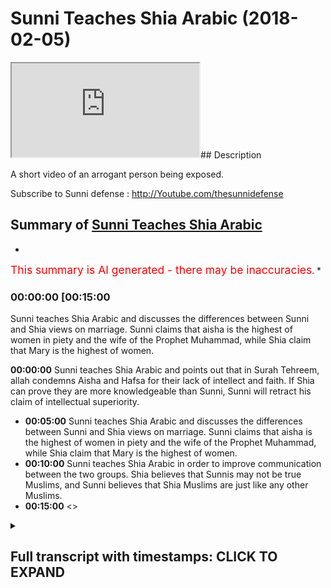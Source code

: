 # Sunni Teaches Shia Arabic (2018-02-05)

<iframe loading='lazy' src='https://www.youtube.com/embed/Avq4Nb3_yY0'></iframe>## Description

A short video of an arrogant person being exposed.

Subscribe to Sunni defense : <http://Youtube.com/thesunnidefense>

## Summary of [Sunni Teaches Shia Arabic](https://www.youtube.com/watch?v=Avq4Nb3_yY0)

*

<span style="color:red; font-size:125%">This summary is AI generated - there may be inaccuracies</span>. [](/)*

### <a onclick="modifyYTiframeseektime('900')">00:00:00 [00:15:00</a>

Sunni teaches Shia Arabic and discusses the differences between Sunni and Shia views on marriage. Sunni claims that aisha is the highest of women in piety and the wife of the Prophet Muhammad, while Shia claim that Mary is the highest of women.

**<a onclick="modifyYTiframeseektime('0')">00:00:00</a>** Sunni teaches Shia Arabic and points out that in Surah Tehreem, allah condemns Aisha and Hafsa for their lack of intellect and faith. If Shia can prove they are more knowledgeable than Sunni, Sunni will retract his claim of intellectual superiority.

* **<a onclick="modifyYTiframeseektime('300')">00:05:00</a>** Sunni teaches Shia Arabic and discusses the differences between Sunni and Shia views on marriage. Sunni claims that aisha is the highest of women in piety and the wife of the Prophet Muhammad, while Shia claim that Mary is the highest of women.
* **<a onclick="modifyYTiframeseektime('600')">00:10:00</a>** Sunni teaches Shia Arabic in order to improve communication between the two groups. Shia believes that Sunnis may not be true Muslims, and Sunni believes that Shia Muslims are just like any other Muslims.
* **<a onclick="modifyYTiframeseektime('900')">00:15:00</a>** <>

<details><summary><h2>Full transcript with timestamps: CLICK TO EXPAND</h2></summary>

<a onclick="modifyYTiframeseektime('0)')">0:00:00 and someone was saying about source</a>
<a onclick="modifyYTiframeseektime('1)')">0:00:01 Italian is that correct yeah yes yes so</a>
<a onclick="modifyYTiframeseektime('4)')">0:00:04 I just want to ask because just to kind</a>
<a onclick="modifyYTiframeseektime('6)')">0:00:06 of recap what you've already said yes</a>
<a onclick="modifyYTiframeseektime('8)')">0:00:08 you've said that you know in tituba illa</a>
<a onclick="modifyYTiframeseektime('12)')">0:00:12 llah philosopher to lucuma wanted o hara</a>
<a onclick="modifyYTiframeseektime('15)')">0:00:15 allah - allah llahu ghibli no I said</a>
<a onclick="modifyYTiframeseektime('19)')">0:00:19 what meaning we molecular by the zelicah</a>
<a onclick="modifyYTiframeseektime('21)')">0:00:21 yes before here this verse I think it's</a>
<a onclick="modifyYTiframeseektime('23)')">0:00:23 verse 5 or something in chapter 66 of</a>
<a onclick="modifyYTiframeseektime('27)')">0:00:27 the Quran because I wanna I want to get</a>
<a onclick="modifyYTiframeseektime('36)')">0:00:36 this kind of right with ya and I just</a>
<a onclick="modifyYTiframeseektime('39)')">0:00:39 wanna don't misrepresent your argument</a>
<a onclick="modifyYTiframeseektime('41)')">0:00:41 because I understand y'all yeah okay</a>
<a onclick="modifyYTiframeseektime('43)')">0:00:43 you're saying that the Quran if you read</a>
<a onclick="modifyYTiframeseektime('46)')">0:00:46 it very carefully or even just literally</a>
<a onclick="modifyYTiframeseektime('49)')">0:00:49 on the face of it you'll see that in</a>
<a onclick="modifyYTiframeseektime('51)')">0:00:51 surah taha Reem it's very clear</a>
<a onclick="modifyYTiframeseektime('54)')">0:00:54 yeah to you that it's basically</a>
<a onclick="modifyYTiframeseektime('57)')">0:00:57 condemning Aisha and hafsa okay well</a>
<a onclick="modifyYTiframeseektime('61)')">0:01:01 it's showing that they are not on the</a>
<a onclick="modifyYTiframeseektime('63)')">0:01:03 right path did you say yeah please go</a>
<a onclick="modifyYTiframeseektime('65)')">0:01:05 ahead yeah</a>
<a onclick="modifyYTiframeseektime('66)')">0:01:06 yes I said to you yes please I said to</a>
<a onclick="modifyYTiframeseektime('68)')">0:01:08 the proper and then he brought you as a</a>
<a onclick="modifyYTiframeseektime('72)')">0:01:12 whole okay okay and use this versus the</a>
<a onclick="modifyYTiframeseektime('77)')">0:01:17 on he yes yes I eat a great decided who</a>
<a onclick="modifyYTiframeseektime('83)')">0:01:23 would give is to the great that's right</a>
<a onclick="modifyYTiframeseektime('85)')">0:01:25 that's right allows the greatest okay</a>
<a onclick="modifyYTiframeseektime('87)')">0:01:27 compared to Sydney's obviously yeah</a>
<a onclick="modifyYTiframeseektime('95)')">0:01:35 intellectually so back to my point yes</a>
<a onclick="modifyYTiframeseektime('98)')">0:01:38 but you do not accept okay then and the</a>
<a onclick="modifyYTiframeseektime('103)')">0:01:43 example I gave was this surah tehreem</a>
<a onclick="modifyYTiframeseektime('105)')">0:01:45 for a sport yeah but just just to kind</a>
<a onclick="modifyYTiframeseektime('108)')">0:01:48 of hold up on what you said there but</a>
<a onclick="modifyYTiframeseektime('109)')">0:01:49 intellectually greater so if you accept</a>
<a onclick="modifyYTiframeseektime('111)')">0:01:51 do you believe that in this conversation</a>
<a onclick="modifyYTiframeseektime('113)')">0:01:53 you have the knowledge edge when it</a>
<a onclick="modifyYTiframeseektime('116)')">0:01:56 comes to speaking to me</a>
<a onclick="modifyYTiframeseektime('118)')">0:01:58 to disburse ya know generally speaking</a>
<a onclick="modifyYTiframeseektime('120)')">0:02:00 on this vessel sir no in this verse</a>
<a onclick="modifyYTiframeseektime('122)')">0:02:02 yes yeah I mean if you bring numbers</a>
<a onclick="modifyYTiframeseektime('124)')">0:02:04 from somewhere else I haven't studied no</a>
<a onclick="modifyYTiframeseektime('126)')">0:02:06 problem okay fine so because I want to</a>
<a onclick="modifyYTiframeseektime('129)')">0:02:09 know that before I think you as an</a>
<a onclick="modifyYTiframeseektime('130)')">0:02:10 authority and a teacher yeah</a>
<a onclick="modifyYTiframeseektime('132)')">0:02:12 because obviously that's what I even</a>
<a onclick="modifyYTiframeseektime('134)')">0:02:14 made a claim about being more</a>
<a onclick="modifyYTiframeseektime('136)')">0:02:16 intellectually superior so I'm obviously</a>
<a onclick="modifyYTiframeseektime('138)')">0:02:18 knowledge is higher in this verse so I</a>
<a onclick="modifyYTiframeseektime('141)')">0:02:21 want to start by saying helped us to</a>
<a onclick="modifyYTiframeseektime('143)')">0:02:23 chant at the headless below I will force</a>
<a onclick="modifyYTiframeseektime('144)')">0:02:24 hot hot air to kill them removed that is</a>
<a onclick="modifyYTiframeseektime('147)')">0:02:27 the wrath of the hike</a>
<a onclick="modifyYTiframeseektime('148)')">0:02:28 well not infer and come to testify as</a>
<a onclick="modifyYTiframeseektime('151)')">0:02:31 Academy heavy Aloha tequila rose over me</a>
<a onclick="modifyYTiframeseektime('154)')">0:02:34 isla taquila news that is arrested the</a>
<a onclick="modifyYTiframeseektime('157)')">0:02:37 high-hat are off this was like you know</a>
<a onclick="modifyYTiframeseektime('160)')">0:02:40 in the Kansas tortilla and to Jade head</a>
<a onclick="modifyYTiframeseektime('162)')">0:02:42 Aloha you a lamb tartare and to GT Aloha</a>
<a onclick="modifyYTiframeseektime('170)')">0:02:50 bye-bye it was against you</a>
<a onclick="modifyYTiframeseektime('173)')">0:02:53 thank you know it so you gonna get</a>
<a onclick="modifyYTiframeseektime('175)')">0:02:55 refuted I want you just said you don't</a>
<a onclick="modifyYTiframeseektime('177)')">0:02:57 know how to speak Arabic but yeah you</a>
<a onclick="modifyYTiframeseektime('181)')">0:03:01 want me to accept you as a knowledge</a>
<a onclick="modifyYTiframeseektime('182)')">0:03:02 authority over we gonna debate the team</a>
<a onclick="modifyYTiframeseektime('184)')">0:03:04 or not</a>
<a onclick="modifyYTiframeseektime('184)')">0:03:04 okay okay</a>
<a onclick="modifyYTiframeseektime('188)')">0:03:08 a few Easton agree well I don't think</a>
<a onclick="modifyYTiframeseektime('192)')">0:03:12 your your status as the great has been</a>
<a onclick="modifyYTiframeseektime('195)')">0:03:15 established this moment when you don't</a>
<a onclick="modifyYTiframeseektime('197)')">0:03:17 have to speak the language of the book</a>
<a onclick="modifyYTiframeseektime('198)')">0:03:18 you're trying to impossible for someone</a>
<a onclick="modifyYTiframeseektime('200)')">0:03:20 who doesn't speak the whole language</a>
<a onclick="modifyYTiframeseektime('202)')">0:03:22 view yes yes it is important to study</a>
<a onclick="modifyYTiframeseektime('204)')">0:03:24 one verse possible with somebody he does</a>
<a onclick="modifyYTiframeseektime('210)')">0:03:30 speak it fluently</a>
<a onclick="modifyYTiframeseektime('211)')">0:03:31 yeah I believe is you would have a weak</a>
<a onclick="modifyYTiframeseektime('213)')">0:03:33 understanding because of your because of</a>
<a onclick="modifyYTiframeseektime('215)')">0:03:35 your tools</a>
<a onclick="modifyYTiframeseektime('215)')">0:03:35 yes I'm saying the person I spoke to you</a>
<a onclick="modifyYTiframeseektime('233)')">0:03:53 know is garbage and if he understands</a>
<a onclick="modifyYTiframeseektime('235)')">0:03:55 their bootleg religion and you know I</a>
<a onclick="modifyYTiframeseektime('237)')">0:03:57 could just terminate this conversation</a>
<a onclick="modifyYTiframeseektime('239)')">0:03:59 right now how you wanna do but I'm gonna</a>
<a onclick="modifyYTiframeseektime('242)')">0:04:02 get I'm gonna give you one question on</a>
<a onclick="modifyYTiframeseektime('243)')">0:04:03 this verse and if you can answer this we</a>
<a onclick="modifyYTiframeseektime('246)')">0:04:06 get horrifying</a>
<a onclick="modifyYTiframeseektime('253)')">0:04:13 yes yes</a>
<a onclick="modifyYTiframeseektime('279)')">0:04:39 at the end of help you in the future</a>
<a onclick="modifyYTiframeseektime('298)')">0:04:58 okay you know to deal with this okay</a>
<a onclick="modifyYTiframeseektime('334)')">0:05:34 please move tether you see everything</a>
<a onclick="modifyYTiframeseektime('337)')">0:05:37 that is move tether in Arabic language</a>
<a onclick="modifyYTiframeseektime('339)')">0:05:39 remember this yeah I mean enough Wyatt</a>
<a onclick="modifyYTiframeseektime('342)')">0:05:42 hello hello because you're starting the</a>
<a onclick="modifyYTiframeseektime('344)')">0:05:44 sentence my friend okay hello so nutty</a>
<a onclick="modifyYTiframeseektime('346)')">0:05:46 because it's now a dolphin at Iwo Jima</a>
<a onclick="modifyYTiframeseektime('349)')">0:05:49 now it's gotta be done yes you say the</a>
<a onclick="modifyYTiframeseektime('354)')">0:05:54 name right yeah because the great has to</a>
<a onclick="modifyYTiframeseektime('358)')">0:05:58 do to you interview the great I saw the</a>
<a onclick="modifyYTiframeseektime('361)')">0:06:01 great I said the great so if you don't</a>
<a onclick="modifyYTiframeseektime('364)')">0:06:04 those are become the great you group</a>
<a onclick="modifyYTiframeseektime('369)')">0:06:09 okay</a>
<a onclick="modifyYTiframeseektime('371)')">0:06:11 yes I see okay uh I said you know as a</a>
<a onclick="modifyYTiframeseektime('374)')">0:06:14 whole fire you you claim to follow the</a>
<a onclick="modifyYTiframeseektime('379)')">0:06:19 whole Quran this is enjoyable it's fun I</a>
<a onclick="modifyYTiframeseektime('381)')">0:06:21 said you claim to fill the whole Quran</a>
<a onclick="modifyYTiframeseektime('383)')">0:06:23 uh-huh but you don't the brother asked</a>
<a onclick="modifyYTiframeseektime('386)')">0:06:26 me yes give me an example he said give</a>
<a onclick="modifyYTiframeseektime('389)')">0:06:29 him two examples here that you give my</a>
<a onclick="modifyYTiframeseektime('395)')">0:06:35 Isha a state petition the Great Scott</a>
<a onclick="modifyYTiframeseektime('403)')">0:06:43 okay okay okay yeah okay cut to the</a>
<a onclick="modifyYTiframeseektime('409)')">0:06:49 chase hiya Dan gives in the Quran</a>
<a onclick="modifyYTiframeseektime('412)')">0:06:52 that's my only claim okay in this</a>
<a onclick="modifyYTiframeseektime('415)')">0:06:55 conversation okay so do you agree that</a>
<a onclick="modifyYTiframeseektime('418)')">0:06:58 you're done okay thank you maybe</a>
<a onclick="modifyYTiframeseektime('421)')">0:07:01 something maybe some people do not mean</a>
<a onclick="modifyYTiframeseektime('424)')">0:07:04 you personally okay do you say Ayesha is</a>
<a onclick="modifyYTiframeseektime('427)')">0:07:07 the mother the best wife after catedral</a>
<a onclick="modifyYTiframeseektime('431)')">0:07:11 de pez well I say that hadiza was the</a>
<a onclick="modifyYTiframeseektime('434)')">0:07:14 best because I do acknowledge the hadith</a>
<a onclick="modifyYTiframeseektime('436)')">0:07:16 of this a hadith we have in our</a>
<a onclick="modifyYTiframeseektime('437)')">0:07:17 tradition that says that therefore that</a>
<a onclick="modifyYTiframeseektime('439)')">0:07:19 women like that to complete their a man</a>
<a onclick="modifyYTiframeseektime('441)')">0:07:21 but there's some discussion on the the</a>
<a onclick="modifyYTiframeseektime('443)')">0:07:23 authenticity of the hadith I accept the</a>
<a onclick="modifyYTiframeseektime('445)')">0:07:25 authenticity of that habit yeah I sure</a>
<a onclick="modifyYTiframeseektime('448)')">0:07:28 was not mentioned in the hadith so in</a>
<a onclick="modifyYTiframeseektime('450)')">0:07:30 that hadith who had Fatima we had</a>
<a onclick="modifyYTiframeseektime('452)')">0:07:32 Khadijah who had a seer I will have</a>
<a onclick="modifyYTiframeseektime('455)')">0:07:35 Mariam and then the Ferrari says about</a>
<a onclick="modifyYTiframeseektime('457)')">0:07:37 maryam that I've just told you my</a>
<a onclick="modifyYTiframeseektime('462)')">0:07:42 viewpoint on that so that each is the</a>
<a onclick="modifyYTiframeseektime('463)')">0:07:43 highest of the wives yes so apart from</a>
<a onclick="modifyYTiframeseektime('465)')">0:07:45 Khadijah yeah are you saying aisha is</a>
<a onclick="modifyYTiframeseektime('467)')">0:07:47 the highest of those wives of the ones</a>
<a onclick="modifyYTiframeseektime('468)')">0:07:48 that remain from the let's say 11 or 12</a>
<a onclick="modifyYTiframeseektime('471)')">0:07:51 that he he married yes yes yeah yeah so</a>
<a onclick="modifyYTiframeseektime('476)')">0:07:56 she we would say that he loved her the</a>
<a onclick="modifyYTiframeseektime('477)')">0:07:57 most yes and she was like my shoes the</a>
<a onclick="modifyYTiframeseektime('479)')">0:07:59 highest please pay attention to the</a>
<a onclick="modifyYTiframeseektime('482)')">0:08:02 question okay who you personally say she</a>
<a onclick="modifyYTiframeseektime('484)')">0:08:04 is the highest in piety etc is that the</a>
<a onclick="modifyYTiframeseektime('487)')">0:08:07 case of the other ones the remaining</a>
<a onclick="modifyYTiframeseektime('488)')">0:08:08 ones yes yeah okay so going back to the</a>
<a onclick="modifyYTiframeseektime('491)')">0:08:11 bus which you claimed you are in</a>
<a onclick="modifyYTiframeseektime('495)')">0:08:15 authority of and so on and sadder than a</a>
<a onclick="modifyYTiframeseektime('496)')">0:08:16 seventh or okay did but fine you said</a>
<a onclick="modifyYTiframeseektime('499)')">0:08:19 here you're the authority in Arabic and</a>
<a onclick="modifyYTiframeseektime('500)')">0:08:20 no I said you're not going to teach me</a>
<a onclick="modifyYTiframeseektime('503)')">0:08:23 Arabic because you don't</a>
<a onclick="modifyYTiframeseektime('505)')">0:08:25 you're telling me to translate okay I</a>
<a onclick="modifyYTiframeseektime('509)')">0:08:29 gave you a translation you said it's</a>
<a onclick="modifyYTiframeseektime('511)')">0:08:31 wrong okay so you heard my translation</a>
<a onclick="modifyYTiframeseektime('513)')">0:08:33 yeah let's see what you've got to say</a>
<a onclick="modifyYTiframeseektime('515)')">0:08:35 well do I have to say okay I have to</a>
<a onclick="modifyYTiframeseektime('517)')">0:08:37 have this okay kid JAMA to speak all</a>
<a onclick="modifyYTiframeseektime('521)')">0:08:41 right so it says in the Quran do not do</a>
<a onclick="modifyYTiframeseektime('524)')">0:08:44 not</a>
<a onclick="modifyYTiframeseektime('525)')">0:08:45 basically marry the disbelieving of the</a>
<a onclick="modifyYTiframeseektime('529)')">0:08:49 the pagan or the polytheistic women</a>
<a onclick="modifyYTiframeseektime('532)')">0:08:52 until they become Muslim yeah in chapter</a>
<a onclick="modifyYTiframeseektime('535)')">0:08:55 five verse I think five yeah it says it</a>
<a onclick="modifyYTiframeseektime('539)')">0:08:59 qualifies that says you know to tell me</a>
<a onclick="modifyYTiframeseektime('543)')">0:09:03 that I'd say to move on or Johanna if</a>
<a onclick="modifyYTiframeseektime('546)')">0:09:06 except for the ones that using Christian</a>
<a onclick="modifyYTiframeseektime('548)')">0:09:08 so obviously from that using Christians</a>
<a onclick="modifyYTiframeseektime('551)')">0:09:11 now the Shiite position as far as I know</a>
<a onclick="modifyYTiframeseektime('553)')">0:09:13 well haven't haven't finished I haven't</a>
<a onclick="modifyYTiframeseektime('556)')">0:09:16 finished yet</a>
<a onclick="modifyYTiframeseektime('556)')">0:09:16 this let me finish the Shiite position</a>
<a onclick="modifyYTiframeseektime('558)')">0:09:18 as far as I'm concerned and what I've</a>
<a onclick="modifyYTiframeseektime('560)')">0:09:20 read from the books of sham obviously</a>
<a onclick="modifyYTiframeseektime('562)')">0:09:22 you confirm this yeah it's clearly that</a>
<a onclick="modifyYTiframeseektime('564)')">0:09:24 I shine and have Sandy's not we're not</a>
<a onclick="modifyYTiframeseektime('566)')">0:09:26 believers my question to you is direct</a>
<a onclick="modifyYTiframeseektime('569)')">0:09:29 my question to you is direct yeah no no</a>
<a onclick="modifyYTiframeseektime('572)')">0:09:32 no my question cuz the verse in chapter</a>
<a onclick="modifyYTiframeseektime('574)')">0:09:34 so listen terraeum chapter 66 verse six</a>
<a onclick="modifyYTiframeseektime('577)')">0:09:37 I think</a>
<a onclick="modifyYTiframeseektime('578)')">0:09:38 so the Asura become Impala Kakuna if he</a>
<a onclick="modifyYTiframeseektime('582)')">0:09:42 divorces you which means obviously they</a>
<a onclick="modifyYTiframeseektime('584)')">0:09:44 were married yeah by my question to you</a>
<a onclick="modifyYTiframeseektime('587)')">0:09:47 is were they Muslims because if you're</a>
<a onclick="modifyYTiframeseektime('589)')">0:09:49 saying they're not Muslims me yes yes if</a>
<a onclick="modifyYTiframeseektime('591)')">0:09:51 they're not Muslims now how could he be</a>
<a onclick="modifyYTiframeseektime('593)')">0:09:53 married to them and if they so are they</a>
<a onclick="modifyYTiframeseektime('597)')">0:09:57 Muslims state the premise again listen</a>
<a onclick="modifyYTiframeseektime('600)')">0:10:00 carefully I'm very clean are they</a>
<a onclick="modifyYTiframeseektime('605)')">0:10:05 Muslims are they Muslims yes or no yes</a>
<a onclick="modifyYTiframeseektime('615)')">0:10:15 or no listening so you don't want to</a>
<a onclick="modifyYTiframeseektime('617)')">0:10:17 answer the question I do it seems to me</a>
<a onclick="modifyYTiframeseektime('619)')">0:10:19 that the debate has been done okay if</a>
<a onclick="modifyYTiframeseektime('621)')">0:10:21 you don't want to answer this question</a>
<a onclick="modifyYTiframeseektime('622)')">0:10:22 you've been you've been cornered no I'm</a>
<a onclick="modifyYTiframeseektime('625)')">0:10:25 asking you I'm asking why you greeted</a>
<a onclick="modifyYTiframeseektime('632)')">0:10:32 are they Muslim are they most I would</a>
<a onclick="modifyYTiframeseektime('701)')">0:11:41 she was a listener a UI and she must</a>
<a onclick="modifyYTiframeseektime('704)')">0:11:44 agree to a premise a disguiser</a>
<a onclick="modifyYTiframeseektime('709)')">0:11:49 is finished is finished no no just say</a>
<a onclick="modifyYTiframeseektime('719)')">0:11:59 as she must've ear so no it's for me</a>
<a onclick="modifyYTiframeseektime('721)')">0:12:01 it's important I want to know your</a>
<a onclick="modifyYTiframeseektime('722)')">0:12:02 viewpoint on it you want to know yeah</a>
<a onclick="modifyYTiframeseektime('724)')">0:12:04 that's fine for ask you don't say well</a>
<a onclick="modifyYTiframeseektime('726)')">0:12:06 so you don't bank with me you stick to</a>
<a onclick="modifyYTiframeseektime('728)')">0:12:08 the print I do like I do I want I'm</a>
<a onclick="modifyYTiframeseektime('729)')">0:12:09 asking you a question</a>
<a onclick="modifyYTiframeseektime('740)')">0:12:20 I guess what happened to you guys we</a>
<a onclick="modifyYTiframeseektime('744)')">0:12:24 can't even talk about well we can't even</a>
<a onclick="modifyYTiframeseektime('747)')">0:12:27 talk about the idea of the Sahaba oh of</a>
<a onclick="modifyYTiframeseektime('750)')">0:12:30 the Omaha moment in which is basically</a>
<a onclick="modifyYTiframeseektime('752)')">0:12:32 the subject which is basically the joke</a>
<a onclick="modifyYTiframeseektime('755)')">0:12:35 whether they're just or not whether we</a>
<a onclick="modifyYTiframeseektime('758)')">0:12:38 don't even we don't even know if they're</a>
<a onclick="modifyYTiframeseektime('759)')">0:12:39 Muslim or not so here I just asked him</a>
<a onclick="modifyYTiframeseektime('761)')">0:12:41 if they're Muslim or not he knows you</a>
<a onclick="modifyYTiframeseektime('764)')">0:12:44 know I know his view that he believes in</a>
<a onclick="modifyYTiframeseektime('766)')">0:12:46 a Muslim yeah but the point is this he</a>
<a onclick="modifyYTiframeseektime('768)')">0:12:48 believes that they're not Muslim how</a>
<a onclick="modifyYTiframeseektime('770)')">0:12:50 could the tenant abusement ahead of</a>
<a onclick="modifyYTiframeseektime('780)')">0:13:00 Kabir the head of much more I mean and</a>
<a onclick="modifyYTiframeseektime('783)')">0:13:03 whenever Dean mnemonic indiscernible</a>
<a onclick="modifyYTiframeseektime('788)')">0:13:08 talk about until region 1 billion</a>
<a onclick="modifyYTiframeseektime('791)')">0:13:11 followers this so cool Sunni Islam is</a>
<a onclick="modifyYTiframeseektime('795)')">0:13:15 the ideological source of terrorism in</a>
<a onclick="modifyYTiframeseektime('798)')">0:13:18 this world today the free celesta khon</a>
<a onclick="modifyYTiframeseektime('802)')">0:13:22 kaen oh yeah kupuna allah allah rasool</a>
<a onclick="modifyYTiframeseektime('805)')">0:13:25 allah allah rasool allah that three of</a>
<a onclick="modifyYTiframeseektime('808)')">0:13:28 these biggest lawyers were of course abu</a>
<a onclick="modifyYTiframeseektime('811)')">0:13:31 huraira anas bin malik and it says a</a>
<a onclick="modifyYTiframeseektime('815)')">0:13:35 woman and as we know the woman is a</a>
<a onclick="modifyYTiframeseektime('825)')">0:13:45 [Applause]</a>
<a onclick="modifyYTiframeseektime('841)')">0:14:01 our mind the busy is this individual</a>
<a onclick="modifyYTiframeseektime('845)')">0:14:05 user is a rough it is ABC this is the</a>
<a onclick="modifyYTiframeseektime('849)')">0:14:09 canal problem with the essence of socio</a>
<a onclick="modifyYTiframeseektime('852)')">0:14:12 is that the very essence of the claim</a>
<a onclick="modifyYTiframeseektime('855)')">0:14:15 that files on yourselves one of the</a>
<a onclick="modifyYTiframeseektime('859)')">0:14:19 videos said yeah if you don't embark</a>
<a onclick="modifyYTiframeseektime('862)')">0:14:22 this ship of new means you're a later on</a>
<a onclick="modifyYTiframeseektime('866)')">0:14:26 on ebay by to reveal they are ready they</a>
<a onclick="modifyYTiframeseektime('870)')">0:14:30 can't from the own own their own dreams</a>
<a onclick="modifyYTiframeseektime('872)')">0:14:32 name then you will be destroyed in one</a>
<a onclick="modifyYTiframeseektime('876)')">0:14:36 day</a>
<a onclick="modifyYTiframeseektime('877)')">0:14:37 we have narrations from a living are</a>
<a onclick="modifyYTiframeseektime('880)')">0:14:40 with a leap in our books we have fun</a>
<a onclick="modifyYTiframeseektime('881)')">0:14:41 ever across generations when they say</a>
<a onclick="modifyYTiframeseektime('883)')">0:14:43 follow and invade come to us follow a</a>
<a onclick="modifyYTiframeseektime('885)')">0:14:45 helpmate love of a debate virtuous one</a>
<a onclick="modifyYTiframeseektime('888)')">0:14:48 day damu is madly citizen feel cool a</a>
<a onclick="modifyYTiframeseektime('891)')">0:14:51 needs india-rubber citizen Theory</a>
<a onclick="modifyYTiframeseektime('894)')">0:14:54 marital our desire is in here they want</a>
<a onclick="modifyYTiframeseektime('896)')">0:14:56 you to follicles another as for us we</a>
<a onclick="modifyYTiframeseektime('899)')">0:14:59 have all we have a lot already we have</a>
<a onclick="modifyYTiframeseektime('902)')">0:15:02 the racism are said</a>
<a onclick="modifyYTiframeseektime('908)')">0:15:08 [Music]</a>
<a onclick="modifyYTiframeseektime('917)')">0:15:17 [Music]</a>
<a onclick="modifyYTiframeseektime('921)')">0:15:21 in the sideline that's a yes if you hold</a>
<a onclick="modifyYTiframeseektime('924)')">0:15:24 on to the Book of Allah what does that</a>
<a onclick="modifyYTiframeseektime('926)')">0:15:26 mean in fact if you say that the Book of</a>
<a onclick="modifyYTiframeseektime('932)')">0:15:32 Allah is not sufficient for guidance</a>
<a onclick="modifyYTiframeseektime('934)')">0:15:34 than you are sinful so in this case the</a>
<a onclick="modifyYTiframeseektime('942)')">0:15:42 epicenter if the so-called righteous</a>
<a onclick="modifyYTiframeseektime('944)')">0:15:44 predecessors were so incapable of</a>
<a onclick="modifyYTiframeseektime('948)')">0:15:48 interpreting scripture adequately then</a>
<a onclick="modifyYTiframeseektime('951)')">0:15:51 what makes the world is being followed</a>
<a onclick="modifyYTiframeseektime('953)')">0:15:53 what gives them any legitimacy if you</a>
<a onclick="modifyYTiframeseektime('957)')">0:15:57 want shy polemics proper a improper</a>
<a onclick="modifyYTiframeseektime('959)')">0:15:59 signe case you will not get any better</a>
<a onclick="modifyYTiframeseektime('962)')">0:16:02 than the sunni defense and Thomas</a>
<a onclick="modifyYTiframeseektime('964)')">0:16:04 Yarnell</a>
<a onclick="modifyYTiframeseektime('968)')">0:16:08 [Music]</a>
<a onclick="modifyYTiframeseektime('974)')">0:16:14 [Music]</a>
<a onclick="modifyYTiframeseektime('988)')">0:16:28 [Music]</a>
<a onclick="modifyYTiframeseektime('991)')">0:16:31 why</a>
<a onclick="modifyYTiframeseektime('993)')">0:16:33 [Music]</a>
</details>
